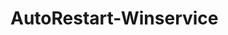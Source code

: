 # AutoRestart-Winservice
 <appSettings>
    <add key ="Mode" value ="DAY_STOP"/>
    <add key="TimeStop" value="10:20:00"/>
    <add key="Url" value="http://www.google.com"/>
    <add key="TIMESLEEP" value="10" />
</appSettings>
